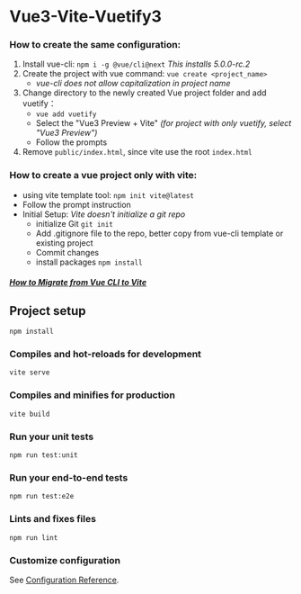 # Vue3-Vite-Vuetify3


### How to create the same configuration:
  1. Install vue-cli: `npm i -g @vue/cli@next` _This installs 5.0.0-rc.2_
  2. Create the project with vue command: `vue create <project_name>` 
     - _vue-cli does not allow capitalization in project name_
  3. Change directory to the newly created Vue project folder and add vuetify：
     - `vue add vuetify`
     - Select the "Vue3 Preview + Vite" _(for project with only vuetify, select "Vue3 Preview")_
     - Follow the prompts
  4. Remove `public/index.html`, since vite use the root `index.html`

### How to create a vue project only with vite:
  - using vite template tool: `npm init vite@latest`
  - Follow the prompt instruction
  - Initial Setup: _Vite doesn't initialize a git repo_
    - initialize Git `git init`
    - Add .gitignore file to the repo, better copy from vue-cli template or existing project
    - Commit changes
    - install packages `npm install`

##### [How to Migrate from Vue CLI to Vite](https://vueschool.io/articles/vuejs-tutorials/how-to-migrate-from-vue-cli-to-vite/)

## Project setup
```
npm install
```

### Compiles and hot-reloads for development
```
vite serve
```

### Compiles and minifies for production
```
vite build
```

### Run your unit tests
```
npm run test:unit
```

### Run your end-to-end tests
```
npm run test:e2e
```

### Lints and fixes files
```
npm run lint
```

### Customize configuration
See [Configuration Reference](https://cli.vuejs.org/config/).
